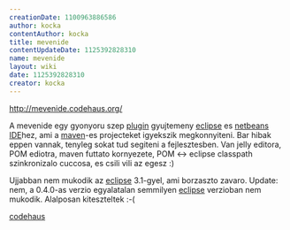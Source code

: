 ```yaml
---
creationDate: 1100963886586 
author: kocka 
contentAuthor: kocka 
title: mevenide 
contentUpdateDate: 1125392828310 
name: mevenide 
layout: wiki 
date: 1125392828310 
creator: kocka 
---
```

http://mevenide.codehaus.org/

A mevenide egy gyonyoru szep [plugin](plugin.html) gyujtemeny [eclipse](Eclipse.html) es [netbeans](Netbeans.html) [IDE](IDE.html)hez, ami a [maven](maven.html)-es projecteket igyekszik megkonnyiteni. Bar hibak eppen vannak, tenyleg sokat tud segiteni a fejlesztesben. Van jelly editora, POM ediotra, maven futtato kornyezete, POM <-> eclipse classpath szinkronizalo cuccosa, es csili vili az egesz :)

Ujjabban nem mukodik az [eclipse](Eclipse.html) 3.1-gyel, ami borzaszto zavaro. Update: nem, a 0.4.0-as verzio egyalatalan semmilyen [eclipse](Eclipse.html) verzioban nem mukodik. Alalposan kiteszteltek :-(

[codehaus](codehaus.html)
